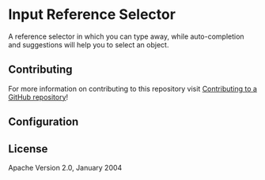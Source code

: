 # Input Reference Selector
A reference selector in which you can type away, while auto-completion and suggestions will help you to select an object.

## Contributing
For more information on contributing to this repository visit [Contributing to a GitHub repository](https://world.mendix.com/display/howto50/Contributing+to+a+GitHub+repository)!

## Configuration

## License

Apache Version 2.0, January 2004

